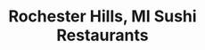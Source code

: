 ---
layout: city
title: Rochester Hills, MI Sushi Restaurants
permalink: /michigan/rochester-hills/
stateAbbr: MI
stateName: Michigan
cityName: Rochester Hills

---
